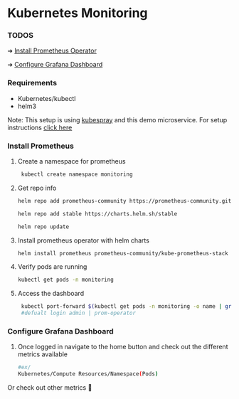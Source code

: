# Kubernetes Monitoring


### TODOS
 ➜ [Install Prometheus Operator](#install-prometheus)

 ➜ [Configure Grafana Dashboard](#configure-grafana-dashboard)


### Requirements
- Kubernetes/kubectl 
- helm3

Note: This setup is using [kubespray](https://github.com/kubernetes-sigs/kubespray) and this demo microservice. For setup instructions [click here](https://github.com/ari-hacks/kubernetes-chaos-sandbox/blob/main/gremlin/README.md#create-kubespray-cluster)

### Install Prometheus

1. Create a namespace for prometheus
   
   ```BASH
    kubectl create namespace monitoring
   ```

2. Get repo info
    ```BASH
    helm repo add prometheus-community https://prometheus-community.github.io/helm-charts

    helm repo add stable https://charts.helm.sh/stable

    helm repo update
    ```
3. Install prometheus operator with helm charts
   
    ```BASH
    helm install prometheus prometheus-community/kube-prometheus-stack --namespace monitoring

    ```  

4. Verify pods are running
   
    ```BASH
    kubectl get pods -n monitoring
    ```
5. Access the dashboard
   
   ```BASH
    kubectl port-forward $(kubectl get pods -n monitoring -o name | grep grafana) 8080:3000 -n monitoring
    #defualt login admin | prom-operator
    ```


### Configure Grafana Dashboard

1. Once logged in navigate to the home button and check out the different metrics available
   
    ```BASH
    #ex/
    Kubernetes/Compute Resources/Namespace(Pods)
    ```
Or check out other metrics 🙂